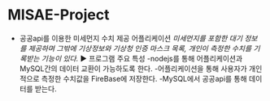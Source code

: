 # MISAE-Project
 * 공공api를 이용한 미세먼지 수치 제공 어플리케이션
  *미세먼지를 포함한 대기 정보를 제공하며 그밖에 기상정보와 기상청 인증 마스크 목록, 개인이 측정한 수치를 기록받는 기능이 있다.*
▶ 프로그램 주요 특성
 -nodejs를 통해 어플리케이션과 MySQL간의 데이터 교환이 가능하도록 한다.
 -어플리케이션을 통해 사용자가 개인적으로 측정한 수치값을 FireBase에 저장한다.
 -MySQL에서 공공api를 통해 데이터를 받는다.
